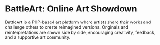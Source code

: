 # BattleArt: Online Art Showdown
BattleArt is a PHP-based art platform where artists share their works and challenge others to create reimagined versions. Originals and reinterpretations are shown side by side, encouraging creativity, feedback, and a supportive art community.
